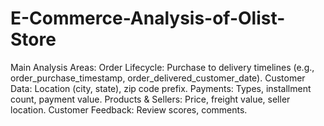 # E-Commerce-Analysis-of-Olist-Store
Main Analysis Areas: Order Lifecycle: Purchase to delivery timelines (e.g., order_purchase_timestamp, order_delivered_customer_date). Customer Data: Location (city, state), zip code prefix. Payments: Types, installment count, payment value. Products &amp; Sellers: Price, freight value, seller location. Customer Feedback: Review scores, comments.
